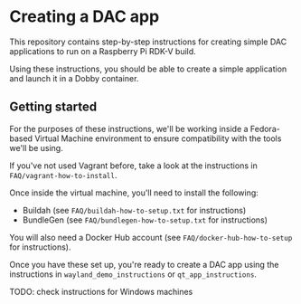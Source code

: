 # Creating a DAC app

This repository contains step-by-step instructions for creating simple DAC applications to run on a Raspberry Pi RDK-V build.

Using these instructions, you should be able to create a simple application and launch it in a Dobby container.

## Getting started

For the purposes of these instructions, we'll be working inside a Fedora-based Virtual Machine environment to ensure compatibility with the tools we'll be using.

If you've not used Vagrant before, take a look at the instructions in `FAQ/vagrant-how-to-install`.

Once inside the virtual machine, you'll need to install the following:

- Buildah (see `FAQ/buildah-how-to-setup.txt` for instructions)
- BundleGen (see `FAQ/bundlegen-how-to-setup.txt` for instructions)

You will also need a Docker Hub account (see `FAQ/docker-hub-how-to-setup` for instructions).

Once you have these set up, you're ready to create a DAC app using the instructions in `wayland_demo_instructions` or `qt_app_instructions`.

TODO: check instructions for Windows machines
